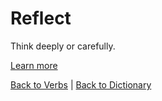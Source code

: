 # Reflect

Think deeply or carefully.

[Learn more](https://en.wiktionary.org/wiki/reflect)

[Back to Verbs](Verbs.md) | [Back to Dictionary](../dictionary.md)
